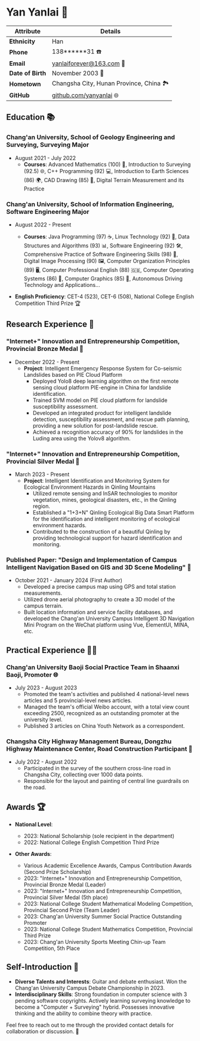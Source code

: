 # Yan Yanlai 🌟

| Attribute         | Details                                                |
| ----------------- | ------------------------------------------------------ |
| **Ethnicity**     | Han                                                    |
| **Phone**         | 138******31 ☎️                                          |
| **Email**         | yanlaiforever@163.com 📧                                |
| **Date of Birth** | November 2003 🎂                                        |
| **Hometown**      | Changsha City, Hunan Province, China 🏞️                 |
| **GitHub**        | [github.com/yanyanlai](https://github.com/yanyanlai) 🌐 |

## Education 📚

### Chang'an University, School of Geology Engineering and Surveying, Surveying Major

- August 2021 - July 2022
  - **Courses**: Advanced Mathematics (100) 🧮, Introduction to Surveying (92.5) 🌐, C++ Programming (92) 💻, Introduction to Earth Sciences (86) 🌍, CAD Drawing (85) 📐, Digital Terrain Measurement and its Practice

### Chang'an University, School of Information Engineering, Software Engineering Major

- August 2022 - Present
  - **Courses**: Java Programming (97) ☕, Linux Technology (92) 🐧, Data Structures and Algorithms (93) 📊, Software Engineering (92) 🛠️, Comprehensive Practice of Software Engineering Skills (98) 💼, Digital Image Processing (90) 🖼️, Computer Organization Principles (89) 🖥️, Computer Professional English (88) 🇬🇧, Computer Operating Systems (86) 💾, Computer Graphics (85) 🎨, Autonomous Driving Technology and Applications...

- **English Proficiency**: CET-4 (523), CET-6 (508), National College English Competition Third Prize 🏆

## Research Experience 🧪

### "Internet+" Innovation and Entrepreneurship Competition, Provincial Bronze Medal 🥉

- December 2022 - Present
  - **Project**: Intelligent Emergency Response System for Co-seismic Landslides based on PIE Cloud Platform
    - Deployed Yolo8 deep learning algorithm on the first remote sensing cloud platform PIE-engine in China for landslide identification.
    - Trained SVM model on PIE cloud platform for landslide susceptibility assessment.
    - Developed an integrated product for intelligent landslide detection, susceptibility assessment, and rescue path planning, providing a new solution for post-landslide rescue.
    - Achieved a recognition accuracy of 90% for landslides in the Luding area using the Yolov8 algorithm.

### "Internet+" Innovation and Entrepreneurship Competition, Provincial Silver Medal 🥈

- March 2023 - Present
  - **Project**: Intelligent Identification and Monitoring System for Ecological Environment Hazards in Qinling Mountains
    - Utilized remote sensing and InSAR technologies to monitor vegetation, mines, geological disasters, etc., in the Qinling region.
    - Established a "1+3+N" Qinling Ecological Big Data Smart Platform for the identification and intelligent monitoring of ecological environment hazards.
    - Contributed to the construction of a beautiful Qinling by providing technological support for hazard identification and monitoring.

### Published Paper: "Design and Implementation of Campus Intelligent Navigation Based on GIS and 3D Scene Modeling" 📝

- October 2021 - January 2024 (First Author)
  - Developed a precise campus map using GPS and total station measurements.
  - Utilized drone aerial photography to create a 3D model of the campus terrain.
  - Built location information and service facility databases, and developed the Chang'an University Campus Intelligent 3D Navigation Mini Program on the WeChat platform using Vue, ElementUI, MINA, etc.

## Practical Experience 👨‍💼

### Chang'an University Baoji Social Practice Team in Shaanxi Baoji, Promoter 🌐

- July 2023 - August 2023
  - Promoted the team's activities and published 4 national-level news articles and 5 provincial-level news articles.
  - Managed the team's official Weibo account, with a total view count exceeding 2500, recognized as an outstanding promoter at the university level.
  - Published 3 articles on China Youth Network as a correspondent.

### Changsha City Highway Management Bureau, Dongzhu Highway Maintenance Center, Road Construction Participant 🚧

- July 2022 - August 2022
  - Participated in the survey of the southern cross-line road in Changsha City, collecting over 1000 data points.
  - Responsible for the layout and painting of central line guardrails on the road.

## Awards 🏆

- **National Level**: 
  - 2023: National Scholarship (sole recipient in the department)
  - 2022: National College English Competition Third Prize

- **Other Awards**:
  - Various Academic Excellence Awards, Campus Contribution Awards (Second Prize Scholarship)
  - 2023: "Internet+" Innovation and Entrepreneurship Competition, Provincial Bronze Medal (Leader)
  - 2023: "Internet+" Innovation and Entrepreneurship Competition, Provincial Silver Medal (5th place)
  - 2023: National College Student Mathematical Modeling Competition, Provincial Second Prize (Team Leader)
  - 2023: Chang'an University Summer Social Practice Outstanding Promoter
  - 2023: National College Student Mathematics Competition, Provincial Third Prize
  - 2023: Chang'an University Sports Meeting Chin-up Team Competition, 5th Place

## Self-Introduction 🌟

- **Diverse Talents and Interests**: Guitar and debate enthusiast. Won the Chang'an University Campus Debate Championship in 2023.
- **Interdisciplinary Skills**: Strong foundation in computer science with 3 pending software copyrights. Actively learning surveying knowledge to become a "Computer + Surveying" hybrid. Possesses innovative thinking and the ability to combine theory with practice.

Feel free to reach out to me through the provided contact details for collaboration or discussion. 📩
